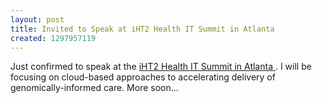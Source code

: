 ```yaml
---
layout: post
title: Invited to Speak at iHT2 Health IT Summit in Atlanta
created: 1297957119
---
```

Just confirmed to speak at the <a href ="http://www.ihealthtran.com/atlantaagenda.html"> iHT2 Health IT Summit in Atlanta </a>. I will be focusing on cloud-based approaches to accelerating delivery of genomically-informed care. More soon...
